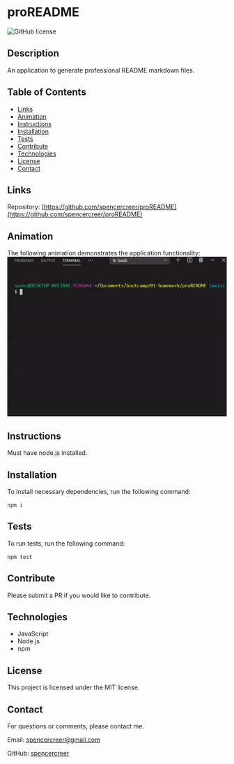 # proREADME
![GitHub license](https://img.shields.io/badge/license-MIT-blue.svg)

## Description
An application to generate professional README markdown files.

## Table of Contents
* [Links](#links)
* [Animation](#animation) 
* [Instructions](#instructions) 
* [Installation](#installation) 
* [Tests](#tests)
* [Contribute](#contribute) 
* [Technologies](#technologies)  
* [License](#license)
* [Contact](#contact)

## Links
Repository: [https://github.com/spencercreer/proREADME](https://github.com/spencercreer/proREADME)


## Animation
The following animation demonstrates the application functionality:
<br>
![proREADME animation](./assets/proREADME.gif)
## Instructions
Must have node.js installed.
## Installation
To install necessary dependencies, run the following command:

  ```
  npm i
  ```
## Tests
To run tests, run the following command:
 
  ```
  npm test
  ```
    
## Contribute
Please submit a PR if you would like to contribute.

## Technologies
 * JavaScript
 * Node.js
 * npm

## License
This project is licensed under the MIT license.

## Contact
For questions or comments, please contact me.

  Email: <a href="mailto: spencercreer@gmail.com" target="_blank">spencercreer@gmail.com</a>

  GitHub: [spencercreer](https://github.com/spencercreer/)
